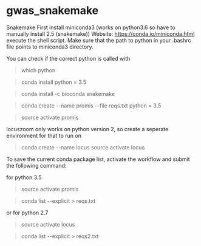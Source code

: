 # gwas_snakemake

Snakemake 
First install miniconda3 (works on python3.6 so have to manually install 2.5 (snakemake))
Website:
https://conda.io/miniconda.html
execute the shell script. Make sure that the path to python in your .bashrc file points to miniconda3 directory.

You can check if the correct python is called with

> which python

> conda install python = 3.5

> conda install -c bioconda snakemake

> conda create --name promis --file reqs.txt python = 3.5

> source activate promis

locuszoom only works on python version 2, so create a seperate environment for that to run on

> conda create --name locus 
> source activate locus

To save the current conda package list, activate the workflow and submit the following command:

for python 3.5
> source activate promis

> conda list --explicit > reqs.txt

or for python 2.7
> source activate locus

> conda list --explicit > reqs2.txt
